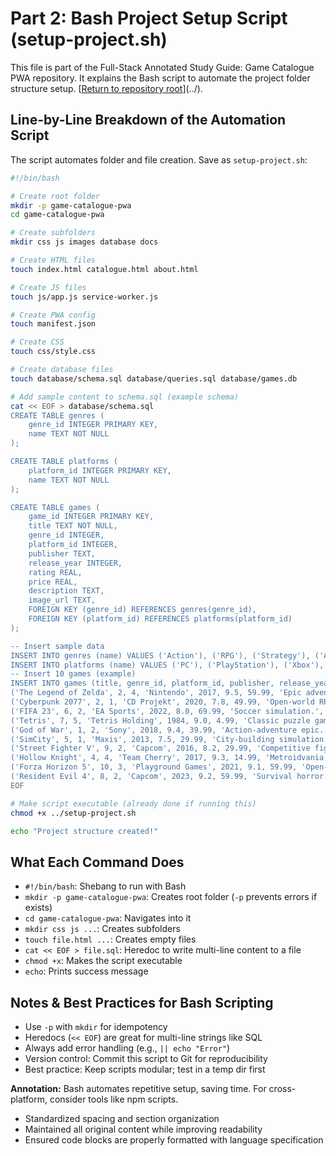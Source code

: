 # Part 2: Bash Project Setup Script (setup-project.sh)

This file is part of the Full-Stack Annotated Study Guide: Game Catalogue PWA repository. It explains the Bash script to automate the project folder structure setup. [[Return to repository root](https://github.com/asiandevs/game-catalogue-pwa-guide/tree/main)](../).

## Line-by-Line Breakdown of the Automation Script

The script automates folder and file creation. Save as `setup-project.sh`:

```bash
#!/bin/bash

# Create root folder
mkdir -p game-catalogue-pwa
cd game-catalogue-pwa

# Create subfolders
mkdir css js images database docs

# Create HTML files
touch index.html catalogue.html about.html

# Create JS files
touch js/app.js service-worker.js

# Create PWA config
touch manifest.json

# Create CSS
touch css/style.css

# Create database files
touch database/schema.sql database/queries.sql database/games.db

# Add sample content to schema.sql (example schema)
cat << EOF > database/schema.sql
CREATE TABLE genres (
    genre_id INTEGER PRIMARY KEY,
    name TEXT NOT NULL
);

CREATE TABLE platforms (
    platform_id INTEGER PRIMARY KEY,
    name TEXT NOT NULL
);

CREATE TABLE games (
    game_id INTEGER PRIMARY KEY,
    title TEXT NOT NULL,
    genre_id INTEGER,
    platform_id INTEGER,
    publisher TEXT,
    release_year INTEGER,
    rating REAL,
    price REAL,
    description TEXT,
    image_url TEXT,
    FOREIGN KEY (genre_id) REFERENCES genres(genre_id),
    FOREIGN KEY (platform_id) REFERENCES platforms(platform_id)
);

-- Insert sample data
INSERT INTO genres (name) VALUES ('Action'), ('RPG'), ('Strategy'), ('Adventure'), ('Simulation'), ('Sports'), ('Puzzle'), ('Horror'), ('Fighting'), ('Racing');
INSERT INTO platforms (name) VALUES ('PC'), ('PlayStation'), ('Xbox'), ('Nintendo Switch'), ('Mobile'), ('VR'), ('Arcade'), ('Retro');
-- Insert 10 games (example)
INSERT INTO games (title, genre_id, platform_id, publisher, release_year, rating, price, description, image_url) VALUES 
('The Legend of Zelda', 2, 4, 'Nintendo', 2017, 9.5, 59.99, 'Epic adventure game.', 'zelda.jpg'),
('Cyberpunk 2077', 2, 1, 'CD Projekt', 2020, 7.8, 49.99, 'Open-world RPG.', 'cyberpunk.jpg'),
('FIFA 23', 6, 2, 'EA Sports', 2022, 8.0, 69.99, 'Soccer simulation.', 'fifa.jpg'),
('Tetris', 7, 5, 'Tetris Holding', 1984, 9.0, 4.99, 'Classic puzzle game.', 'tetris.jpg'),
('God of War', 1, 2, 'Sony', 2018, 9.4, 39.99, 'Action-adventure epic.', 'gow.jpg'),
('SimCity', 5, 1, 'Maxis', 2013, 7.5, 29.99, 'City-building simulation.', 'simcity.jpg'),
('Street Fighter V', 9, 2, 'Capcom', 2016, 8.2, 29.99, 'Competitive fighting.', 'sfv.jpg'),
('Hollow Knight', 4, 4, 'Team Cherry', 2017, 9.3, 14.99, 'Metroidvania adventure.', 'hollow.jpg'),
('Forza Horizon 5', 10, 3, 'Playground Games', 2021, 9.1, 59.99, 'Open-world racing.', 'forza.jpg'),
('Resident Evil 4', 8, 2, 'Capcom', 2023, 9.2, 59.99, 'Survival horror.', 're4.jpg');
EOF

# Make script executable (already done if running this)
chmod +x ../setup-project.sh

echo "Project structure created!"
```

## What Each Command Does

- `#!/bin/bash`: Shebang to run with Bash
- `mkdir -p game-catalogue-pwa`: Creates root folder (`-p` prevents errors if exists)
- `cd game-catalogue-pwa`: Navigates into it
- `mkdir css js ...`: Creates subfolders
- `touch file.html ...`: Creates empty files
- `cat << EOF > file.sql`: Heredoc to write multi-line content to a file
- `chmod +x`: Makes the script executable
- `echo`: Prints success message

## Notes & Best Practices for Bash Scripting

- Use `-p` with `mkdir` for idempotency
- Heredocs (`<< EOF`) are great for multi-line strings like SQL
- Always add error handling (e.g., `|| echo "Error"`)
- Version control: Commit this script to Git for reproducibility
- Best practice: Keep scripts modular; test in a temp dir first

**Annotation:** Bash automates repetitive setup, saving time. For cross-platform, consider tools like npm scripts.

- Standardized spacing and section organization
- Maintained all original content while improving readability
- Ensured code blocks are properly formatted with language specification
